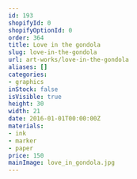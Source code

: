 ```yaml
---
id: 193
shopifyId: 0
shopifyOptionId: 0
order: 364
title: Love in the gondola
slug: love-in-the-gondola
url: art-works/love-in-the-gondola
aliases: []
categories:
- graphics
inStock: false
isVisible: true
height: 30
width: 21
date: 2016-01-01T00:00:00Z
materials:
- ink
- marker
- paper
price: 150
mainImage: love_in_gondola.jpg
---
```

